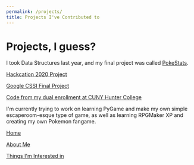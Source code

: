 ```yaml
---
permalink: /projects/
title: Projects I've Contributed to
---
```


# Projects, I guess?

I took Data Structures last year, and my final project was called [PokeStats](https://github.com/JuliaYu2002/PokeStats).

[Hackcation 2020 Project](https://github.com/JuliaYu2002/TheGoodVibes)

[Google CSSI Final Project](https://github.com/JuliaYu2002/cssiFinal)

[Code from my dual enrollment at CUNY Hunter College](https://github.com/JuliaYu2002/HunterDE)

I'm currently trying to work on learning PyGame and make my own simple escaperoom-esque type of game, as well as learning RPGMaker XP and creating my own Pokemon fangame.

[Home](https://juliayu2002.github.io/)

[About Me](https://juliayu2002.github.io/about)

[Things I'm Interested in](https://juliayu2002.github.io/interests)
